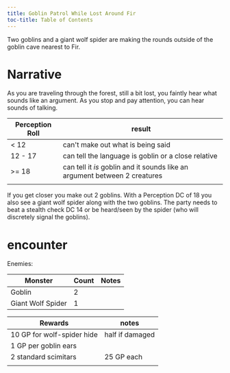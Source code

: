 ```yaml
---
title: Goblin Patrol While Lost Around Fir
toc-title: Table of Contents
---
```


Two goblins and a giant wolf spider are making the rounds outside of the goblin cave nearest to Fir.

# Narrative

As you are traveling through the forest, still a bit lost, you faintly hear what sounds like an argument. As you stop and pay attention, you can hear sounds of talking.

| Perception Roll | result                                                                     |
|-----------------|----------------------------------------------------------------------------|
| < 12            | can't make out what is being said                                          |
| 12 - 17         | can tell the language is goblin or a close relative                        |
| >= 18           | can tell it *is* goblin and it sounds like an argument between 2 creatures |
|                 |                                                                            |

If you get closer you make out 2 goblins. With a Perception DC of 18 you also see a giant wolf spider along with the two goblins. The party needs to beat a stealth check DC 14 or be heard/seen by the spider (who will discretely signal the goblins).

# encounter

Enemies:

| Monster           | Count | Notes |
|-------------------|-------|-------|
| Goblin            | 2     |       |
| Giant Wolf Spider | 1     |       |


| Rewards                    | notes           |
|----------------------------|-----------------|
| 10 GP for wolf-spider hide | half if damaged |
| 1 GP per goblin ears       |                 |
| 2 standard scimitars       | 25 GP each      |
|                            |                 |
